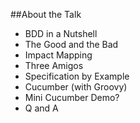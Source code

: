 ##About the Talk

* BDD in a Nutshell
* The Good and the Bad
* Impact Mapping
* Three Amigos
* Specification by Example
* Cucumber (with Groovy)
* Mini Cucumber Demo?
* Q and A
